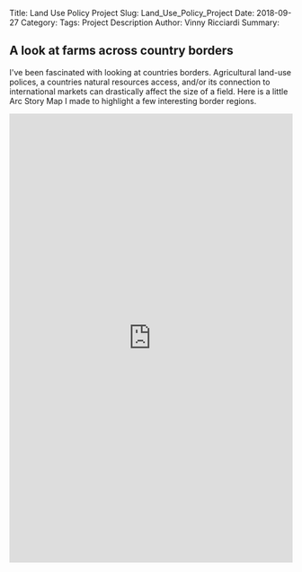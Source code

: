 Title: Land Use Policy Project
Slug: Land_Use_Policy_Project
Date: 2018-09-27
Category:
Tags: Project Description
Author: Vinny Ricciardi
Summary:

## A look at farms across country borders 

I've been fascinated with looking at countries borders. Agricultural land-use polices, a countries natural resources access, and/or its connection to  international markets can drastically affect the size of a field. Here is a little Arc Story Map I made to highlight a few interesting border regions.

<iframe width="100%" height="800px" src="https://www.arcgis.com/apps/Cascade/index.html?appid=0dd3b0190bbc4d6d86e2ef56219f3c15" frameborder="0" scrolling="yes"></iframe>

<br>

<br>